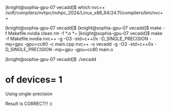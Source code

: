 [knight@sophia-gpu-07 vecadd]$ which nvc++
/soft/compilers/nvhpc/nvhpc_2024/Linux_x86_64/24.11/compilers/bin/nvc++

[knight@sophia-gpu-07 vecadd]$ 
[knight@sophia-gpu-07 vecadd]$ make -f Makefile.nvidia clean
rm -f *.o *~
[knight@sophia-gpu-07 vecadd]$ make -f Makefile.nvidia
nvc++ -g -O3 -std=c++0x -D_SINGLE_PRECISION -mp=gpu -gpu=cc80 -c main.cpp
nvc++ -o vecadd -g -O3 -std=c++0x -D_SINGLE_PRECISION -mp=gpu -gpu=cc80 main.o 

[knight@sophia-gpu-07 vecadd]$ ./vecadd
# of devices= 1
Using single-precision


Result is CORRECT!! :)

